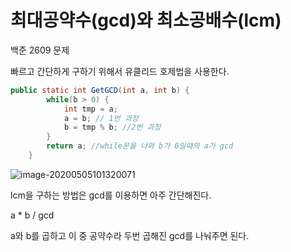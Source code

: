 # 최대공약수(gcd)와 최소공배수(lcm)

백준 2609 문제

빠르고 간단하게 구하기 위해서 유클리드 호제법을 사용한다.

```java
public static int GetGCD(int a, int b) {
		while(b > 0) {
			int tmp = a;
			a = b; // 1번 과정
			b = tmp % b; //2번 과정
		}
		return a; //while문을 나와 b가 0일때의 a가 gcd
	}
```

![image-20200505101320071](/home/inho/.config/Typora/typora-user-images/image-20200505101320071.png)



lcm을 구하는 방법은 gcd를 이용하면 아주 간단해진다.



a * b / gcd 



a와 b를 곱하고 이 중 공약수라 두번 곱해진 gcd를 나눠주면 된다.



